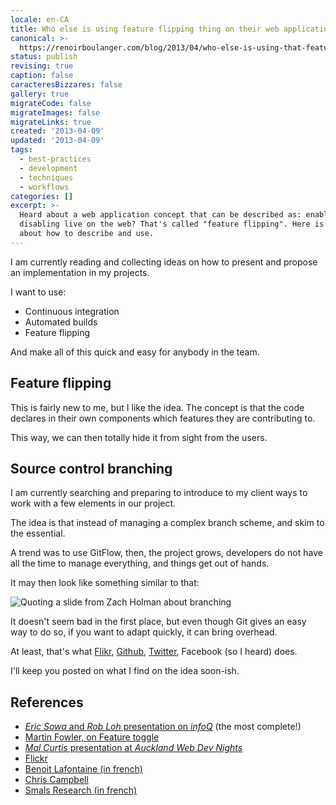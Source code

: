 ```yaml
---
locale: en-CA
title: Who else is using feature flipping thing on their web applications?
canonical: >-
  https://renoirboulanger.com/blog/2013/04/who-else-is-using-that-feature-flipping-thing-on-their-web-applications/
status: publish
revising: true
caption: false
caracteresBizzares: false
gallery: true
migrateCode: false
migrateImages: false
migrateLinks: true
created: '2013-04-09'
updated: '2013-04-09'
tags:
  - best-practices
  - development
  - techniques
  - workflows
categories: []
excerpt: >-
  Heard about a web application concept that can be described as: enabling or
  disabling live on the web? That's called "feature flipping". Here is my essay
  about how to describe and use.
---
```


<p>I am currently reading and collecting ideas on how to present and propose an implementation in my projects.</p>

<p>I want to use:</p>

<ul>
<li>Continuous integration</li>
<li>Automated builds</li>
<li>Feature flipping</li>
</ul>

<p>And make all of this quick and easy for anybody in the team.</p>

<h2>Feature flipping</h2>

<p>This is fairly new to me, but I like the idea. The concept is that the code declares in their own components which features they are contributing to.</p>

<p>This way, we can then totally hide it from sight from the users.</p>

<h2>Source control branching</h2>

<p>I am currently searching and preparing to introduce to my client ways to work with a few elements in our project.</p>

<p>The idea is that instead of managing a complex branch scheme, and skim to the essential.</p>

<p>A trend was to use GitFlow, then, the project grows, developers do not have all the time to manage everything, and things get out of hands.</p>

<p>It may then look like something similar to that:</p>

<p><img src="https://renoirb.github.io/site-assets/assets/content/blog/2013/04/complex-branching-strategy-can-be-harmful.png" alt="Quoting a slide from Zach Holman about branching" /></p>

<p>It doesn't seem bad in the first place, but even though Git gives an easy way to do so, if you want to adapt quickly, it can bring overhead.</p>

<p>At least, that's what <a href="http://code.flickr.net/2009/12/02/flipping-out/">Flikr</a>, <a href="http://zachholman.com/talk/how-github-uses-github-to-build-github/">Github</a>, <a href="http://nosql.mypopescu.com/post/407159447/cassandra-twitter-an-interview-with-ryan-king">Twitter</a>, Facebook (so I heard) does.</p>

<p>I'll keep you posted on what I find on the idea soon-ish.</p>

<h2>References</h2>

<ul>
<li><a href="http://www.infoq.com/presentations/Feature-Bits"><em>Eric Sowa</em> and <em>Rob Loh</em> presentation on <em>infoQ</em></a> (the most complete!)</li>
<li><a href="http://martinfowler.com/bliki/FeatureToggle.html">Martin Fowler, on Feature toggle</a></li>
<li><a href="http://webdevnights.github.io/feature-flipping/#/first"><em>Mal Curtis</em> presentation at <em>Auckland Web Dev Nights</em></a></li>
<li><a href="http://code.flickr.net/2009/12/02/flipping-out/">Flickr</a></li>
<li><a href="http://blog.octo.com/feature-flipping/">Benoit Lafontaine (in french)</a></li>
<li><a href="http://99designs.com/tech-blog/blog/2012/03/01/feature-flipping/">Chris Campbell</a></li>
<li><a href="http://blogresearch.smalsrech.be/?p=3900">Smals Research (in french)</a></li>
</ul>
